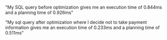 "My SQL query before optimization gives me an execution time of 0.844ms and a planning time of 0.926ms"

"My sql query after optimization where I decide not to take payment information gives me an execution time of 0.233ms and a planning time of 0.511ms"